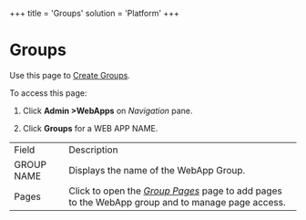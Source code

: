 +++
title = 'Groups'
solution = 'Platform'
+++

# Groups

<div class="use">

Use this page to [Create
Groups](../Use_Cases/Create_Groups_Security.htm).

</div>

To access this page:

1.  Click **Admin \>WebApps** on *Navigation* pane.

2.  Click **Groups** for a WEB APP
NAME.

|            |                                                                                                                     |
| ---------- | ------------------------------------------------------------------------------------------------------------------- |
| Field      | Description                                                                                                         |
| GROUP NAME | Displays the name of the WebApp Group.                                                                              |
| Pages      | Click to open the *[Group Pages](Group_Pages.htm)* page to add pages to the WebApp group and to manage page access. |
